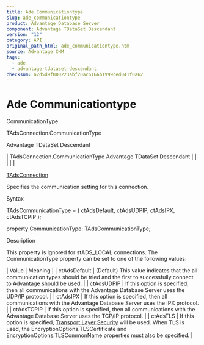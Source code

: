 ```yaml
---
title: Ade Communicationtype
slug: ade_communicationtype
product: Advantage Database Server
component: Advantage TDataSet Descendant
version: "12"
category: API
original_path_html: ade_communicationtype.htm
source: Advantage CHM
tags:
  - ade
  - advantage-tdataset-descendant
checksum: a2d5d9f800223abf20ac6166b1999ced041f0a62
---
```


# Ade Communicationtype

CommunicationType

TAdsConnection.CommunicationType

Advantage TDataSet Descendant

| TAdsConnection.CommunicationType  Advantage TDataSet Descendant |  |  |  |  |

[TAdsConnection](ade_tadsconnection_7.md)

Specifies the communication setting for this connection.

Syntax

TAdsCommunicationType = ( ctAdsDefault, ctAdsUDPIP, ctAdsIPX, ctAdsTCPIP );

property CommunicationType: TAdsCommunicationType;

Description

This property is ignored for stADS\_LOCAL connections. The CommunicationType property can be set to one of the following values:

| Value | Meaning |
| ctAdsDefault | (Default) This value indicates that the all communication types should be tried and the first to successfully connect to Advantage should be used. |
| ctAdsUDPIP | If this option is specified, then all communications with the Advantage Database Server uses the UDP/IP protocol. |
| ctAdsIPX | If this option is specified, then all communications with the Advantage Database Server uses the IPX protocol. |
| ctAdsTCPIP | If this option is specified, then all communications with the Advantage Database Server uses the TCP/IP protocol. |
| ctAdsTLS | If this option is specified, [Transport Layer Security](master_communications_encryption.md) will be used. When TLS is used, the EncryptionOptions.TLSCertificate and EncryptionOptions.TLSCommonName properties must also be specified. |
